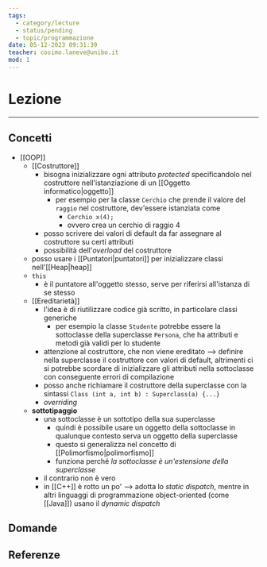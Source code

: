 ```yaml
---
tags:
  - category/lecture
  - status/pending
  - topic/programmazione
date: 05-12-2023 09:31:39
teacher: cosimo.laneve@unibo.it
mod: 1
---
```

# Lezione
---
## Concetti
- [[OOP]]
	- [[Costruttore]]
		- bisogna inizializzare ogni attributo _protected_ specificandolo nel costruttore nell'istanziazione di un [[Oggetto informatico|oggetto]]
			- per esempio per la classe `Cerchio` che prende il valore del `raggio` nel costruttore, dev'essere istanziata come
				- `Cerchio x(4);`
				- ovvero crea un cerchio di raggio 4
		- posso scrivere dei valori di default da far assegnare al costruttore su certi attributi
		- possibilità dell'_overload_ del costruttore
	- posso usare i [[Puntatori|puntatori]] per inizializzare classi nell'[[Heap|heap]]
	- `this`
		- è il puntatore all'oggetto stesso, serve per riferirsi all'istanza di se stesso
	- [[Ereditarietà]]
		- l'idea è di riutilizzare codice già scritto, in particolare classi generiche
			- per esempio la classe `Studente` potrebbe essere la sottoclasse della superclasse `Persona`, che ha attributi e metodi già validi per lo studente
		- attenzione al costruttore, che non viene ereditato --> definire nella superclasse il costruttore con valori di default, altrimenti ci si potrebbe scordare di inizializzare gli attributi nella sottoclasse con conseguente errori di compilazione
		- posso anche richiamare il costruttore della superclasse con la sintassi `Class (int a, int b) : Superclass(a) {...}`
		- _overriding_
	- **sottotipaggio**
		- una sottoclasse è un sottotipo della sua superclasse
			- quindi è possibile usare un oggetto della sottoclasse in qualunque contesto serva un oggetto della superclasse
			- questo si generalizza nel concetto di [[Polimorfismo|polimorfismo]]
			- funziona perché _la sottoclasse è un'estensione della superclasse_
		- il contrario non è vero
		- in [[C++]] è rotto un po' --> adotta lo _static dispatch_, mentre in altri linguaggi di programmazione object-oriented (come [[Java]]) usano il _dynamic dispatch_

## Domande

## Referenze
